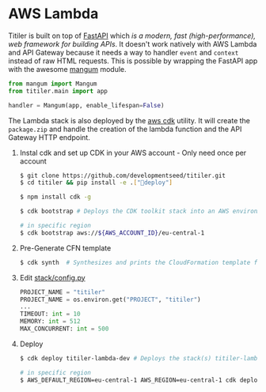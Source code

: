 # AWS Lambda

Titiler is built on top of [FastAPI](https://github.com/tiangolo/fastapi) which *is a modern, fast (high-performance), web framework for building APIs*. It doesn't work natively with AWS Lambda and API Gateway because it needs a way to handler `event` and `context` instead of raw HTML requests. This is possible by wrapping the FastAPI app with the awesome [mangum](https://github.com/erm/mangum) module.


```python
from mangum import Mangum
from titiler.main import app

handler = Mangum(app, enable_lifespan=False)
```

The Lambda stack is also deployed by the [aws cdk](https://aws.amazon.com/cdk/) utility. It will create the `package.zip` and handle the creation of the lambda function and the API Gateway HTTP endpoint.

1. Instal cdk and set up CDK in your AWS account - Only need once per account

    ```bash
    $ git clone https://github.com/developmentseed/titiler.git
    $ cd titiler && pip install -e .["deploy"]

    $ npm install cdk -g

    $ cdk bootstrap # Deploys the CDK toolkit stack into an AWS environment

    # in specific region
    $ cdk bootstrap aws://${AWS_ACCOUNT_ID}/eu-central-1
    ```

2. Pre-Generate CFN template

    ```bash
    $ cdk synth  # Synthesizes and prints the CloudFormation template for this stack
    ```

3. Edit [stack/config.py](stack/config.py)

    ```python
    PROJECT_NAME = "titiler"
    PROJECT_NAME = os.environ.get("PROJECT", "titiler")
    ...
    TIMEOUT: int = 10
    MEMORY: int = 512
    MAX_CONCURRENT: int = 500
    ```

4. Deploy

    ```bash
    $ cdk deploy titiler-lambda-dev # Deploys the stack(s) titiler-lambda-dev in stack/app.py

    # in specific region
    $ AWS_DEFAULT_REGION=eu-central-1 AWS_REGION=eu-central-1 cdk deploy titiler-lambda-dev 
    ```

